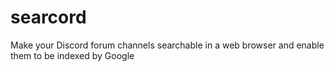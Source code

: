 # searcord
Make your Discord forum channels searchable in a web browser and enable them to be indexed by Google
